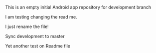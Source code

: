 This is an empty initial Android app repository for development branch

I am testing changing the read me.

I just rename the file!

Sync development to master

Yet another test on Readme file